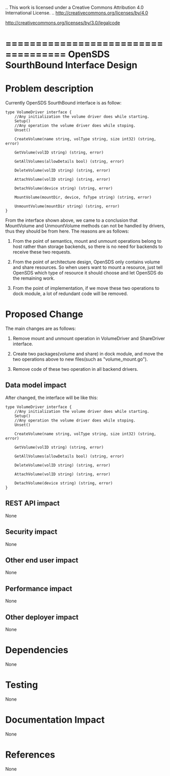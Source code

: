 .. This work is licensed under a Creative Commons Attribution 4.0 International License.
.. http://creativecommons.org/licenses/by/4.0

http://creativecommons.org/licenses/by/3.0/legalcode

====================================
OpenSDS SourthBound Interface Design
====================================

Problem description
===================

Currently OpenSDS SourthBound interface is as follow:

	type VolumeDriver interface {
		//Any initialization the volume driver does while starting.
		Setup()
		//Any operation the volume driver does while stoping.
		Unset()

		CreateVolume(name string, volType string, size int32) (string, error)

		GetVolume(volID string) (string, error)

		GetAllVolumes(allowDetails bool) (string, error)

		DeleteVolume(volID string) (string, error)

		AttachVolume(volID string) (string, error)

		DetachVolume(device string) (string, error)

		MountVolume(mountDir, device, fsType string) (string, error)

		UnmountVolume(mountDir string) (string, error)
	}
	
From the interface shown above, we came to a conclusion that MountVolume and
UnmountVolume methods can not be handled by drivers, thus they should be
from here. The reasons are as follows:

1) From the point of semantics, mount and unmount operations belong to host
rather than storage backends, so there is no need for backends to receive
these two requests.

2) From the point of architecture design, OpenSDS only contains volume and
share resources. So when users want to mount a resource, just tell OpenSDS
which type of resource it should choose and let OpenSDS do the remaining
work.

3) From the point of implementation, if we move these two operations to
dock module, a lot of redundant code will be removed.

Proposed Change
===============

The main changes are as follows:

1) Remove mount and unmount operation in VolumeDriver and ShareDriver interface.

2) Create two packages(volume and share) in dock module, and move the two
operations above to new files(such as "volume_mount.go").

3) Remove code of these two operation in all backend drivers.

Data model impact
-----------------

After changed, the interface will be like this:

	type VolumeDriver interface {
		//Any initialization the volume driver does while starting.
		Setup()
		//Any operation the volume driver does while stoping.
		Unset()

		CreateVolume(name string, volType string, size int32) (string, error)

		GetVolume(volID string) (string, error)

		GetAllVolumes(allowDetails bool) (string, error)

		DeleteVolume(volID string) (string, error)

		AttachVolume(volID string) (string, error)

		DetachVolume(device string) (string, error)
	}

REST API impact
---------------

None

Security impact
---------------

None

Other end user impact
---------------------

None

Performance impact
------------------

None

Other deployer impact
---------------------

None

Dependencies
============

None

Testing
=======

None

Documentation Impact
====================

None

References
==========

None
